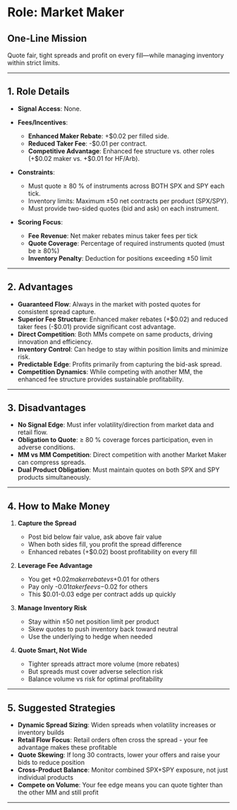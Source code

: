 # Role: Market Maker

## One-Line Mission

Quote fair, tight spreads and profit on every fill—while managing inventory within strict limits.

---

## 1. Role Details

- **Signal Access**: None.
- **Fees/Incentives**:

  - **Enhanced Maker Rebate**: +\$0.02 per filled side.
  - **Reduced Taker Fee**: -\$0.01 per contract.
  - **Competitive Advantage**: Enhanced fee structure vs. other roles (+\$0.02 maker vs. +\$0.01 for HF/Arb).
- **Constraints**:

  - Must quote ≥ 80 % of instruments across BOTH SPX and SPY each tick.
  - Inventory limits: Maximum ±50 net contracts per product (SPX/SPY).
  - Must provide two-sided quotes (bid and ask) on each instrument.
- **Scoring Focus**:

  - **Fee Revenue**: Net maker rebates minus taker fees per tick
  - **Quote Coverage**: Percentage of required instruments quoted (must be ≥ 80%)
  - **Inventory Penalty**: Deduction for positions exceeding ±50 limit

---

## 2. Advantages

- **Guaranteed Flow**: Always in the market with posted quotes for consistent spread capture.
- **Superior Fee Structure**: Enhanced maker rebates (+\$0.02) and reduced taker fees (-\$0.01) provide significant cost advantage.
- **Direct Competition**: Both MMs compete on same products, driving innovation and efficiency.
- **Inventory Control**: Can hedge to stay within position limits and minimize risk.
- **Predictable Edge**: Profits primarily from capturing the bid-ask spread.
- **Competition Dynamics**: While competing with another MM, the enhanced fee structure provides sustainable profitability.

---

## 3. Disadvantages

- **No Signal Edge**: Must infer volatility/direction from market data and retail flow.
- **Obligation to Quote**: ≥ 80 % coverage forces participation, even in adverse conditions.
- **MM vs MM Competition**: Direct competition with another Market Maker can compress spreads.
- **Dual Product Obligation**: Must maintain quotes on both SPX and SPY products simultaneously.

---

## 4. How to Make Money

1. **Capture the Spread**
   - Post bid below fair value, ask above fair value
   - When both sides fill, you profit the spread difference
   - Enhanced rebates (+$0.02) boost profitability on every fill

2. **Leverage Fee Advantage**
   - You get +$0.02 maker rebate vs +$0.01 for others
   - Pay only -$0.01 taker fee vs -$0.02 for others
   - This $0.01-0.03 edge per contract adds up quickly

3. **Manage Inventory Risk**
   - Stay within ±50 net position limit per product
   - Skew quotes to push inventory back toward neutral
   - Use the underlying to hedge when needed

4. **Quote Smart, Not Wide**
   - Tighter spreads attract more volume (more rebates)
   - But spreads must cover adverse selection risk
   - Balance volume vs risk for optimal profitability

---

## 5. Suggested Strategies

- **Dynamic Spread Sizing**: Widen spreads when volatility increases or inventory builds
- **Retail Flow Focus**: Retail orders often cross the spread - your fee advantage makes these profitable
- **Quote Skewing**: If long 30 contracts, lower your offers and raise your bids to reduce position
- **Cross-Product Balance**: Monitor combined SPX+SPY exposure, not just individual products
- **Compete on Volume**: Your fee edge means you can quote tighter than the other MM and still profit

---
